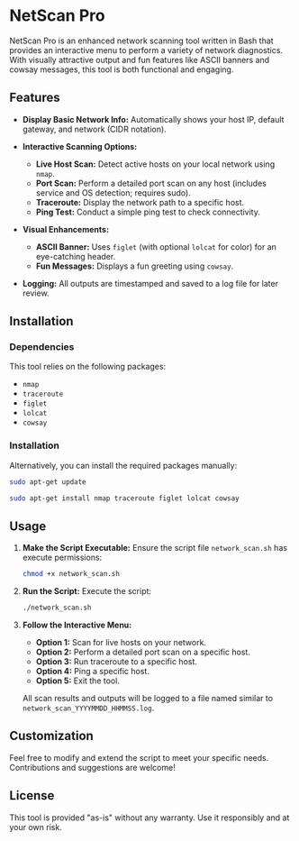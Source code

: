 # NetScan Pro

NetScan Pro is an enhanced network scanning tool written in Bash that provides an interactive menu to perform a variety of network diagnostics. With visually attractive output and fun features like ASCII banners and cowsay messages, this tool is both functional and engaging.

## Features

- **Display Basic Network Info:**
  Automatically shows your host IP, default gateway, and network (CIDR notation).

- **Interactive Scanning Options:**
  - **Live Host Scan:** Detect active hosts on your local network using `nmap`.
  - **Port Scan:** Perform a detailed port scan on any host (includes service and OS detection; requires sudo).
  - **Traceroute:** Display the network path to a specific host.
  - **Ping Test:** Conduct a simple ping test to check connectivity.

- **Visual Enhancements:**
  - **ASCII Banner:** Uses `figlet` (with optional `lolcat` for color) for an eye-catching header.
  - **Fun Messages:** Displays a fun greeting using `cowsay`.

- **Logging:**
  All outputs are timestamped and saved to a log file for later review.

## Installation

### Dependencies

This tool relies on the following packages:

- `nmap`
- `traceroute`
- `figlet`
- `lolcat`
- `cowsay`

### Installation

Alternatively, you can install the required packages manually:
```bash
sudo apt-get update
```
```bash
sudo apt-get install nmap traceroute figlet lolcat cowsay
```

## Usage

1. **Make the Script Executable:**
   Ensure the script file `network_scan.sh` has execute permissions:
   ```bash
   chmod +x network_scan.sh
   ```

2. **Run the Script:**
   Execute the script:
   ```bash
   ./network_scan.sh
   ```

3. **Follow the Interactive Menu:**
   - **Option 1:** Scan for live hosts on your network.
   - **Option 2:** Perform a detailed port scan on a specific host.
   - **Option 3:** Run traceroute to a specific host.
   - **Option 4:** Ping a specific host.
   - **Option 5:** Exit the tool.

   All scan results and outputs will be logged to a file named similar to `network_scan_YYYYMMDD_HHMMSS.log`.

## Customization

Feel free to modify and extend the script to meet your specific needs. Contributions and suggestions are welcome!

## License

This tool is provided "as-is" without any warranty. Use it responsibly and at your own risk.
